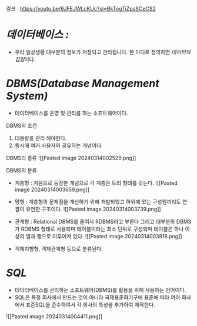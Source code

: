 링크 : https://youtu.be/6JFEJWLcKUc?si=BkTogTiZpsSCeCS2

# *데이터베이스 :*
- 우리 일상생황 대부분의 정보가 저장되고 관리됩니다. 한 마디로 정의하면 *데이터의 집합*이다.

# *DBMS(Database Management System)* 
- 데이터베이스를 운영 및 관리를 하는 소프트웨어이다.

DBMS의 조건
1. 대용량을 관리 해야한다.
2. 동시에 여러 사용자와 공유하는 개념이다.

DBMS의 종류
![[Pasted image 20240314002529.png]]

DBMS의 분류
- 계층형 : 처음으로 등장한 개념으로 각 계층은 트리 형태를 갖는다.
	![[Pasted image 20240314003659.png]]
	
- 망형 : 계층형의 문제점을 개선하기 위해 개발되었고  하위에 있는 구성원끼리도 연결이 유연한 구조이다.
	![[Pasted image 20240314003739.png]]
	
- 관계형 : Relational DBMS를 줄여서 RDBMS라고 부른다 그리고 대부분의 DBMS가 RDBMS 형태로 사용되며 테이블이라는 최소 단위로 구성되며 테이블은 하나 이상의 열과 행으로 이루어져 있다.
	![[Pasted image 20240314003918.png]]
	
- 객체지향형, 객체관계형 등으로 분류된다.
# *SQL*
- 데이터베이스를 관리하는 소프트웨어(DBMS)를  활용을 위해 사용하는 언어이다.
- SQL은 특정 회사에서 만드는 것이 아니라 국제표준화기구에 표준에 따라 여러 회사에서 표준SQL을 준수하여서 각 회사의 특성을 추가하여 제작한다.

![[Pasted image 20240314004411.png]]

